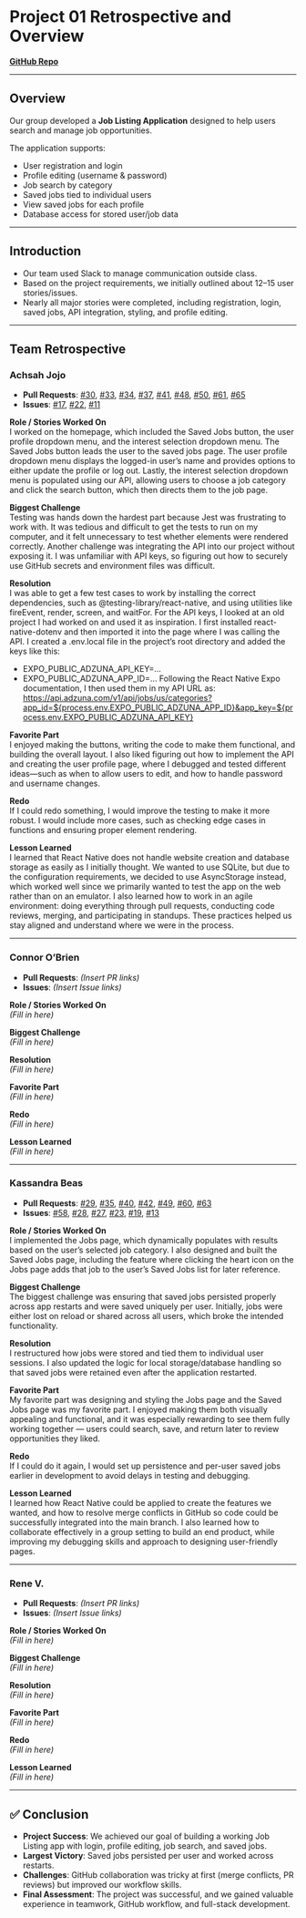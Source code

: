 # Project 01 Retrospective and Overview  

[**GitHub Repo**](https://github.com/connorobro/Project01)  

---

## Overview  
Our group developed a **Job Listing Application** designed to help users search and manage job opportunities.  

The application supports:  
- User registration and login  
- Profile editing (username & password)  
- Job search by category  
- Saved jobs tied to individual users  
- View saved jobs for each profile  
- Database access for stored user/job data  

---

## Introduction  
- Our team used Slack to manage communication outside class.  
- Based on the project requirements, we initially outlined about 12–15 user stories/issues.  
- Nearly all major stories were completed, including registration, login, saved jobs, API integration, styling, and profile editing.  

---

## Team Retrospective  

### Achsah Jojo  
- **Pull Requests**: [#30](https://github.com/connorobro/Project01/pull/30), [#33](https://github.com/connorobro/Project01/pull/33), [#34](https://github.com/connorobro/Project01/pull/34), [#37](https://github.com/connorobro/Project01/pull/37), [#41](https://github.com/connorobro/Project01/pull/41), [#48](https://github.com/connorobro/Project01/pull/48), [#50](https://github.com/connorobro/Project01/pull/50), [#61](https://github.com/connorobro/Project01/pull/61), [#65](https://github.com/connorobro/Project01/pull/65)  
- **Issues**: [#17](https://github.com/connorobro/Project01/issues/17), [#22](https://github.com/connorobro/Project01/issues/22), [#11](https://github.com/connorobro/Project01/issues/11)  

**Role / Stories Worked On**  
I worked on the homepage, which included the Saved Jobs button, the user profile dropdown menu, and the interest selection dropdown menu. The Saved Jobs button leads the user to the saved jobs page. The user profile dropdown menu displays the logged-in user’s name and provides options to either update the profile or log out. Lastly, the interest selection dropdown menu is populated using our API, allowing users to choose a job category and click the search button, which then directs them to the job page.  

**Biggest Challenge**  
Testing was hands down the hardest part because Jest was frustrating to work with. It was tedious and difficult to get the tests to run on my computer, and it felt unnecessary to test whether elements were rendered correctly. Another challenge was integrating the API into our project without exposing it. I was unfamiliar with API keys, so figuring out how to securely use GitHub secrets and environment files was difficult.

**Resolution**  
I was able to get a few test cases to work by installing the correct dependencies, such as @testing-library/react-native, and using utilities like fireEvent, render, screen, and waitFor. For the API keys, I looked at an old project I had worked on and used it as inspiration. I first installed react-native-dotenv and then imported it into the page where I was calling the API. I created a .env.local file in the project’s root directory and added the keys like this:
- EXPO_PUBLIC_ADZUNA_API_KEY=...
- EXPO_PUBLIC_ADZUNA_APP_ID=...
Following the React Native Expo documentation, I then used them in my API URL as: https://api.adzuna.com/v1/api/jobs/us/categories?app_id=${process.env.EXPO_PUBLIC_ADZUNA_APP_ID}&app_key=${process.env.EXPO_PUBLIC_ADZUNA_API_KEY}

**Favorite Part**  
I enjoyed making the buttons, writing the code to make them functional, and building the overall layout. I also liked figuring out how to implement the API and creating the user profile page, where I debugged and tested different ideas—such as when to allow users to edit, and how to handle password and username changes.

**Redo**  
If I could redo something, I would improve the testing to make it more robust. I would include more cases, such as checking edge cases in functions and ensuring proper element rendering.

**Lesson Learned**  
I learned that React Native does not handle website creation and database storage as easily as I initially thought. We wanted to use SQLite, but due to the configuration requirements, we decided to use AsyncStorage instead, which worked well since we primarily wanted to test the app on the web rather than on an emulator. I also learned how to work in an agile environment: doing everything through pull requests, conducting code reviews, merging, and participating in standups. These practices helped us stay aligned and understand where we were in the process.

---

### Connor O’Brien  
- **Pull Requests**: *(Insert PR links)*  
- **Issues**: *(Insert Issue links)*  

**Role / Stories Worked On**  
*(Fill in here)*  

**Biggest Challenge**  
*(Fill in here)*  

**Resolution**  
*(Fill in here)*  

**Favorite Part**  
*(Fill in here)*  

**Redo**  
*(Fill in here)*  

**Lesson Learned**  
*(Fill in here)*  

---

### Kassandra Beas  
- **Pull Requests**: [#29](https://github.com/connorobro/Project01/pull/29), [#35](https://github.com/connorobro/Project01/pull/35), [#40](https://github.com/connorobro/Project01/pull/40), [#42](https://github.com/connorobro/Project01/pull/42), [#49](https://github.com/connorobro/Project01/pull/49), [#60](https://github.com/connorobro/Project01/pull/60), [#63](https://github.com/connorobro/Project01/pull/63)  
- **Issues**: [#58](https://github.com/connorobro/Project01/issues/58), [#28](https://github.com/connorobro/Project01/issues/28), [#27](https://github.com/connorobro/Project01/issues/27), [#23](https://github.com/connorobro/Project01/issues/23), [#19](https://github.com/connorobro/Project01/issues/19), [#13](https://github.com/connorobro/Project01/issues/13)  

**Role / Stories Worked On**  
I implemented the Jobs page, which dynamically populates with results based on the user’s selected job category. I also designed and built the Saved Jobs page, including the feature where clicking the heart icon on the Jobs page adds that job to the user’s Saved Jobs list for later reference.

**Biggest Challenge**  
The biggest challenge was ensuring that saved jobs persisted properly across app restarts and were saved uniquely per user. Initially, jobs were either lost on reload or shared across all users, which broke the intended functionality.

**Resolution**  
I restructured how jobs were stored and tied them to individual user sessions. I also updated the logic for local storage/database handling so that saved jobs were retained even after the application restarted.

**Favorite Part**  
My favorite part was designing  and styling the Jobs page and the Saved Jobs page was my favorite part. I enjoyed making them both visually appealing and functional, and it was especially rewarding to see them fully working together — users could search, save, and return later to review opportunities they liked.

**Redo**  
If I could do it again, I would set up persistence and per-user saved jobs earlier in development to avoid delays in testing and debugging.

**Lesson Learned**  
I learned how React Native could be applied to create the features we wanted, and how to resolve merge conflicts in GitHub so code could be successfully integrated into the main branch. I also learned how to collaborate effectively in a group setting to build an end product, while improving my debugging skills and approach to designing user-friendly pages.

---

### Rene V.  
- **Pull Requests**: *(Insert PR links)*  
- **Issues**: *(Insert Issue links)*  

**Role / Stories Worked On**  
*(Fill in here)*  

**Biggest Challenge**  
*(Fill in here)*  

**Resolution**  
*(Fill in here)*  

**Favorite Part**  
*(Fill in here)*  

**Redo**  
*(Fill in here)*  

**Lesson Learned**  
*(Fill in here)*  

---

## ✅ Conclusion  
- **Project Success**: We achieved our goal of building a working Job Listing app with login, profile editing, job search, and saved jobs.  
- **Largest Victory**: Saved jobs persisted per user and worked across restarts.  
- **Challenges**: GitHub collaboration was tricky at first (merge conflicts, PR reviews) but improved our workflow skills.  
- **Final Assessment**: The project was successful, and we gained valuable experience in teamwork, GitHub workflow, and full-stack development.  

